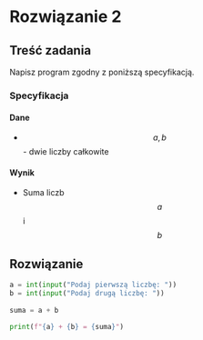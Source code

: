 # Rozwiązanie 2

## Treść zadania

Napisz program zgodny z poniższą specyfikacją.

### Specyfikacja

#### Dane

* $$a, b$$ - dwie liczby całkowite

#### Wynik

* Suma liczb $$a$$ i $$b$$ 

## Rozwiązanie

```python
a = int(input("Podaj pierwszą liczbę: "))
b = int(input("Podaj drugą liczbę: "))
   
suma = a + b

print(f"{a} + {b} = {suma}")
```
